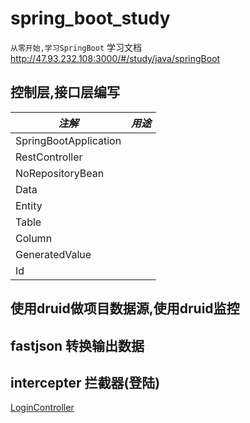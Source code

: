 # spring_boot_study

`从零开始,学习SpringBoot` 学习文档 http://47.93.232.108:3000/#/study/java/springBoot

## 控制层,接口层编写

|_注解_|_用途_|
|------|-----|
|SpringBootApplication||
|RestController| |
|NoRepositoryBean| |
|Data| |
|Entity| |
|Table| |
|Column| |
|GeneratedValue| |
|Id| |

   
## 使用druid做项目数据源,使用druid监控
## fastjson 转换输出数据

## intercepter 拦截器(登陆)
[LoginController](/src/main/java/com/example/application/LoginController.java)

